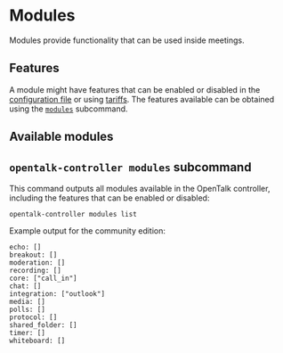 # Modules

Modules provide functionality that can be used inside meetings.

## Features

A module might have features that can be enabled or disabled in the
[configuration file](configuration.md) or using [tariffs](tariffs.md). The
features available can be obtained using the
[`modules`](#opentalk-controller-modules-subcommand) subcommand.

## Available modules

## `opentalk-controller modules` subcommand

This command outputs all modules available in the OpenTalk controller, including
the features that can be enabled or disabled:

```text
opentalk-controller modules list
```

Example output for the community edition:

<!-- begin:fromfile:text:cli-usage/opentalk-controller-modules-list -->

```text
echo: []
breakout: []
moderation: []
recording: []
core: ["call_in"]
chat: []
integration: ["outlook"]
media: []
polls: []
protocol: []
shared_folder: []
timer: []
whiteboard: []
```

<!-- end:fromfile:text:cli-usage/opentalk-controller-modules-list -->
